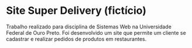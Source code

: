 # Site Super Delivery (fictício)
Trabalho realizado para disciplina de Sistemas Web na Universidade Federal de Ouro Preto. Foi desenvolvido um site que permite um cliente se cadastrar e realizar pedidos de produtos em restaurantes.
